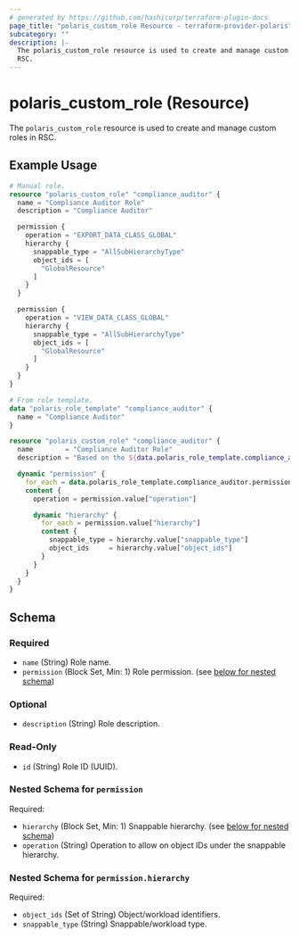 ```yaml
---
# generated by https://github.com/hashicorp/terraform-plugin-docs
page_title: "polaris_custom_role Resource - terraform-provider-polaris"
subcategory: ""
description: |-
  The polaris_custom_role resource is used to create and manage custom roles in
  RSC.
---
```


# polaris_custom_role (Resource)

The `polaris_custom_role` resource is used to create and manage custom roles in
RSC.

## Example Usage

```terraform
# Manual role.
resource "polaris_custom_role" "compliance_auditor" {
  name = "Compliance Auditor Role"
  description = "Compliance Auditor"

  permission {
    operation = "EXPORT_DATA_CLASS_GLOBAL"
    hierarchy {
      snappable_type = "AllSubHierarchyType"
      object_ids = [
        "GlobalResource"
      ]
    }
  }

  permission {
    operation = "VIEW_DATA_CLASS_GLOBAL"
    hierarchy {
      snappable_type = "AllSubHierarchyType"
      object_ids = [
        "GlobalResource"
      ]
    }
  }
}

# From role template.
data "polaris_role_template" "compliance_auditor" {
  name = "Compliance Auditor"
}

resource "polaris_custom_role" "compliance_auditor" {
  name        = "Compliance Auditor Role"
  description = "Based on the ${data.polaris_role_template.compliance_auditor.name} template"

  dynamic "permission" {
    for_each = data.polaris_role_template.compliance_auditor.permission
    content {
      operation = permission.value["operation"]

      dynamic "hierarchy" {
        for_each = permission.value["hierarchy"]
        content {
          snappable_type = hierarchy.value["snappable_type"]
          object_ids     = hierarchy.value["object_ids"]
        }
      }
    }
  }
}
```

<!-- schema generated by tfplugindocs -->
## Schema

### Required

- `name` (String) Role name.
- `permission` (Block Set, Min: 1) Role permission. (see [below for nested schema](#nestedblock--permission))

### Optional

- `description` (String) Role description.

### Read-Only

- `id` (String) Role ID (UUID).

<a id="nestedblock--permission"></a>
### Nested Schema for `permission`

Required:

- `hierarchy` (Block Set, Min: 1) Snappable hierarchy. (see [below for nested schema](#nestedblock--permission--hierarchy))
- `operation` (String) Operation to allow on object IDs under the snappable hierarchy.

<a id="nestedblock--permission--hierarchy"></a>
### Nested Schema for `permission.hierarchy`

Required:

- `object_ids` (Set of String) Object/workload identifiers.
- `snappable_type` (String) Snappable/workload type.
